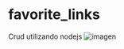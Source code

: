 # favorite_links
Crud utilizando nodejs
![imagen](https://user-images.githubusercontent.com/2117159/145273287-1b78800f-ad6a-4b6e-bff4-a9edaaad95f3.png)

